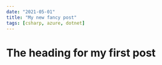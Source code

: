 ```yaml
---
date: "2021-05-01"
title: "My new fancy post"
tags: [csharp, azure, dotnet]
---
```


# The heading for my first post

